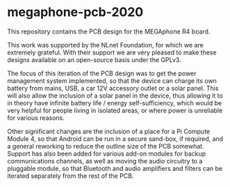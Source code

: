 # megaphone-pcb-2020

This repository contains the PCB design for the MEGAphone R4 board.

This work was supported by the NLnet Foundation, for which we are extremely grateful. With their support we are very pleased to make these designs available on an open-source basis under the GPLv3.

The focus of this iteration of the PCB design was to get the power management system implemented, so that the device can charge its own battery from mains, USB, a car 12V accessory outlet or a solar panel. This will also allow the inclusion of a solar panel in the device, thus allowing it to in theory have infinite battery life / energy self-sufficiency, which would be very helpful for people living in isolated areas, or where power is unreliable for various reasons.

Other significant changes are the inclusion of a place for a Pi Compute Module 4, so that Android can be run in a secure sand-box, if required, and a general reworking to reduce the outline size of the PCB somewhat.  Support has also been added for various add-on modules for backup communications channels, as well as moving the audio circuitry to a pluggable module, so that Bluetooth and audio amplifiers and filters can be iterated separately from the rest of the PCB.
